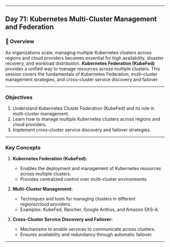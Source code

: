 ﻿---

## Day 71: Kubernetes Multi-Cluster Management and Federation

### 📘 Overview

As organizations scale, managing multiple Kubernetes clusters across regions and cloud providers becomes essential for high availability, disaster recovery, and workload distribution. **Kubernetes Federation (KubeFed)** provides a unified way to manage resources across multiple clusters. This session covers the fundamentals of Kubernetes Federation, multi-cluster management strategies, and cross-cluster service discovery and failover.

---

### Objectives

1. Understand Kubernetes Cluster Federation (KubeFed) and its role in multi-cluster management.  
2. Learn how to manage multiple Kubernetes clusters across regions and cloud providers.  
3. Implement cross-cluster service discovery and failover strategies.  

---

### Key Concepts

1. **Kubernetes Federation (KubeFed):**  
   - Enables the deployment and management of Kubernetes resources across multiple clusters.  
   - Provides centralized control over multi-cluster environments.  

2. **Multi-Cluster Management:**  
   - Techniques and tools for managing clusters in different regions/cloud providers.  
   - Examples: KubeFed, Rancher, Google Anthos, and Amazon EKS-A.  

3. **Cross-Cluster Service Discovery and Failover:**  
   - Mechanisms to enable services to communicate across clusters.  
   - Ensures availability and redundancy through automatic failover.  

---
